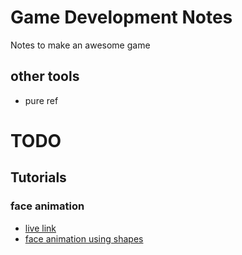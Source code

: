 # Game Development Notes

Notes to make an awesome game

## other tools

- pure ref

# TODO

## Tutorials

### face animation

- [live link](https://www.youtube.com/watch?v=aM_cGEgkCV0)
- [face animation using shapes](https://www.youtube.com/watch?v=LS-U18p9LhQ&t=81s)
